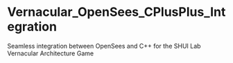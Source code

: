 # Vernacular_OpenSees_CPlusPlus_Integration
Seamless integration between OpenSees and C++ for the SHUI Lab Vernacular Architecture Game
